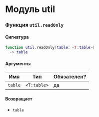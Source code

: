 # Модуль util

### Функция `util.readOnly`

#### Сигнатура

```lua
function util.readOnly(table: <T:table>)
  -> table
```

#### Аргументы

<table>
  <thead>
    <tr>
      <th>Имя</th>
      <th>Тип</th>
      <th>Обязателен?</th>
    </tr>
  </thead>
  <tbody>
    <tr>
      <td><code>table</code></td>
      <td><code>&lt;T:table></code></td>
      <td>да</td>
    </tr>
  </tbody>
</table>

#### Возвращает

- `table` 

